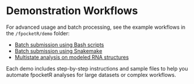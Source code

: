 # Demonstration Workflows

For advanced usage and batch processing, see the example workflows in the `/fpocketR/demo` folder:

- [Batch submission using Bash scripts](demos/demo_bash.md)
- [Batch submission using Snakemake](demos/demo_snakemake.md)
- [Multistate analysis on modeled RNA structures](demos/demo_modeled_rna.md)

Each demo includes step-by-step instructions and sample files to help you automate fpocketR analyses for large datasets or complex workflows.
